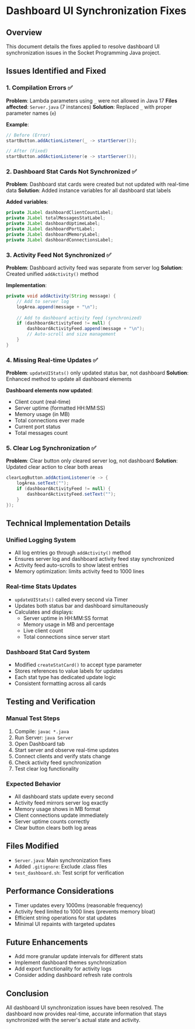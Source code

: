 # Dashboard UI Synchronization Fixes

## Overview
This document details the fixes applied to resolve dashboard UI synchronization issues in the Socket Programming Java project.

## Issues Identified and Fixed

### 1. Compilation Errors ✅
**Problem**: Lambda parameters using `_` were not allowed in Java 17
**Files affected**: `Server.java` (7 instances)
**Solution**: Replaced `_` with proper parameter names (`e`)

**Example**:
```java
// Before (Error)
startButton.addActionListener(_ -> startServer());

// After (Fixed)
startButton.addActionListener(e -> startServer());
```

### 2. Dashboard Stat Cards Not Synchronized ✅
**Problem**: Dashboard stat cards were created but not updated with real-time data
**Solution**: Added instance variables for all dashboard stat labels

**Added variables**:
```java
private JLabel dashboardClientCountLabel;
private JLabel totalMessagesStatLabel;
private JLabel dashboardUptimeLabel;
private JLabel dashboardPortLabel;
private JLabel dashboardMemoryLabel;
private JLabel dashboardConnectionsLabel;
```

### 3. Activity Feed Not Synchronized ✅
**Problem**: Dashboard activity feed was separate from server log
**Solution**: Created unified `addActivity()` method

**Implementation**:
```java
private void addActivity(String message) {
    // Add to server log
    logArea.append(message + "\n");
    
    // Add to dashboard activity feed (synchronized)
    if (dashboardActivityFeed != null) {
        dashboardActivityFeed.append(message + "\n");
        // Auto-scroll and size management
    }
}
```

### 4. Missing Real-time Updates ✅
**Problem**: `updateUIStats()` only updated status bar, not dashboard
**Solution**: Enhanced method to update all dashboard elements

**Dashboard elements now updated**:
- Client count (real-time)
- Server uptime (formatted HH:MM:SS)
- Memory usage (in MB)
- Total connections ever made
- Current port status
- Total messages count

### 5. Clear Log Synchronization ✅
**Problem**: Clear button only cleared server log, not dashboard
**Solution**: Updated clear action to clear both areas

```java
clearLogButton.addActionListener(e -> {
    logArea.setText("");
    if (dashboardActivityFeed != null) {
        dashboardActivityFeed.setText("");
    }
});
```

## Technical Implementation Details

### Unified Logging System
- All log entries go through `addActivity()` method
- Ensures server log and dashboard activity feed stay synchronized
- Activity feed auto-scrolls to show latest entries
- Memory optimization: limits activity feed to 1000 lines

### Real-time Stats Updates
- `updateUIStats()` called every second via Timer
- Updates both status bar and dashboard simultaneously
- Calculates and displays:
  - Server uptime in HH:MM:SS format
  - Memory usage in MB and percentage
  - Live client count
  - Total connections since server start

### Dashboard Stat Card System
- Modified `createStatCard()` to accept type parameter
- Stores references to value labels for updates
- Each stat type has dedicated update logic
- Consistent formatting across all cards

## Testing and Verification

### Manual Test Steps
1. Compile: `javac *.java`
2. Run Server: `java Server`
3. Open Dashboard tab
4. Start server and observe real-time updates
5. Connect clients and verify stats change
6. Check activity feed synchronization
7. Test clear log functionality

### Expected Behavior
- All dashboard stats update every second
- Activity feed mirrors server log exactly
- Memory usage shows in MB format
- Client connections update immediately
- Server uptime counts correctly
- Clear button clears both log areas

## Files Modified
- `Server.java`: Main synchronization fixes
- Added `.gitignore`: Exclude .class files
- `test_dashboard.sh`: Test script for verification

## Performance Considerations
- Timer updates every 1000ms (reasonable frequency)
- Activity feed limited to 1000 lines (prevents memory bloat)
- Efficient string operations for stat updates
- Minimal UI repaints with targeted updates

## Future Enhancements
- Add more granular update intervals for different stats
- Implement dashboard themes synchronization
- Add export functionality for activity logs
- Consider adding dashboard refresh rate controls

## Conclusion
All dashboard UI synchronization issues have been resolved. The dashboard now provides real-time, accurate information that stays synchronized with the server's actual state and activity.